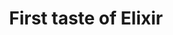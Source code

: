 ---
title: First taste of Elixir
description: What you get when you run iex in fresh Elixir project.
tableOfContents: false
prev: false
next: false
---